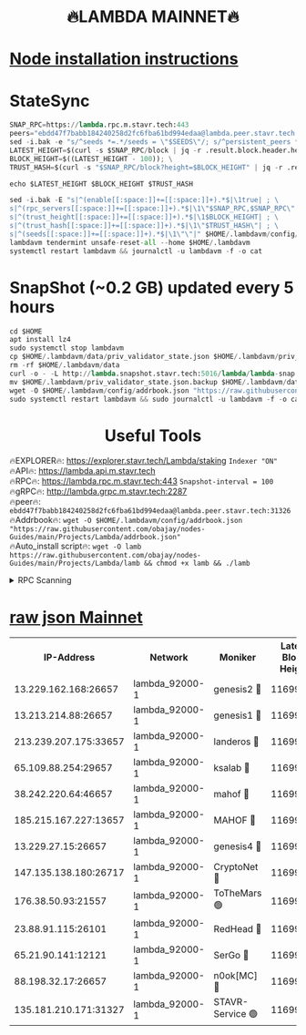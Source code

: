 <h1 align="center"> 🔥LAMBDA MAINNET🔥</h1>


[Node installation instructions](https://github.com/obajay/nodes-Guides/tree/main/Projects/Lambda)
=


# StateSync
```python
SNAP_RPC=https://lambda.rpc.m.stavr.tech:443
peers="ebdd47f7babb184240258d2fc6fba61bd994edaa@lambda.peer.stavr.tech:31326" 
sed -i.bak -e "s/^seeds *=.*/seeds = \"$SEEDS\"/; s/^persistent_peers *=.*/persistent_peers = \"$PEERS\"/" $HOME/.lambdavm/config/config.toml
LATEST_HEIGHT=$(curl -s $SNAP_RPC/block | jq -r .result.block.header.height); \
BLOCK_HEIGHT=$((LATEST_HEIGHT - 100)); \
TRUST_HASH=$(curl -s "$SNAP_RPC/block?height=$BLOCK_HEIGHT" | jq -r .result.block_id.hash)

echo $LATEST_HEIGHT $BLOCK_HEIGHT $TRUST_HASH

sed -i.bak -E "s|^(enable[[:space:]]+=[[:space:]]+).*$|\1true| ; \
s|^(rpc_servers[[:space:]]+=[[:space:]]+).*$|\1\"$SNAP_RPC,$SNAP_RPC\"| ; \
s|^(trust_height[[:space:]]+=[[:space:]]+).*$|\1$BLOCK_HEIGHT| ; \
s|^(trust_hash[[:space:]]+=[[:space:]]+).*$|\1\"$TRUST_HASH\"| ; \
s|^(seeds[[:space:]]+=[[:space:]]+).*$|\1\"\"|" $HOME/.lambdavm/config/config.toml
lambdavm tendermint unsafe-reset-all --home $HOME/.lambdavm
systemctl restart lambdavm && journalctl -u lambdavm -f -o cat

```
# SnapShot (~0.2 GB) updated every 5 hours
```python
cd $HOME
apt install lz4
sudo systemctl stop lambdavm
cp $HOME/.lambdavm/data/priv_validator_state.json $HOME/.lambdavm/priv_validator_state.json.backup
rm -rf $HOME/.lambdavm/data
curl -o - -L http://lambda.snapshot.stavr.tech:5016/lambda/lambda-snap.tar.lz4 | lz4 -c -d - | tar -x -C $HOME/.lambdavm --strip-components 2
mv $HOME/.lambdavm/priv_validator_state.json.backup $HOME/.lambdavm/data/priv_validator_state.json
wget -O $HOME/.lambdavm/config/addrbook.json "https://raw.githubusercontent.com/obajay/nodes-Guides/main/Projects/Lambda/addrbook.json"
sudo systemctl restart lambdavm && sudo journalctl -u lambdavm -f -o cat
```
 <h1 align="center"> Useful Tools</h1>

🔥EXPLORER🔥:      https://explorer.stavr.tech/Lambda/staking	        `Indexer "ON"` \
🔥API🔥: 			 		 https://lambda.api.m.stavr.tech \
🔥RPC🔥:           https://lambda.rpc.m.stavr.tech:443	              `Snapshot-interval = 100` \
🔥gRPC🔥:          http://lambda.grpc.m.stavr.tech:2287 \
🔥peer🔥:					 `ebdd47f7babb184240258d2fc6fba61bd994edaa@lambda.peer.stavr.tech:31326` \
🔥Addrbook🔥:    ```wget -O $HOME/.lambdavm/config/addrbook.json "https://raw.githubusercontent.com/obajay/nodes-Guides/main/Projects/Lambda/addrbook.json"``` \
🔥Auto_install script🔥: ```wget -O lamb https://raw.githubusercontent.com/obajay/nodes-Guides/main/Projects/Lambda/lamb && chmod +x lamb && ./lamb```


<details>
<summary>RPC Scanning</summary>

<h2 align="center"> We scan nodes in real time every 4 hours. And we provide the final result of RPC endpoints.
We cannot influence the operation of these nodes in any way. </h2>


```python
If Voting Power is higher than 0 --> then the Node is a validator of the network and may be subject to attack and be a potential threat to the chain.
```
```python
We marked such validators with a red symbol
```

</details>

[raw json Mainnet](https://rpc-check.lambm.stavr.tech/lambm/rpc-lambm-result.json)
=


<table><tr><th>IP-Address</th><th>Network</th><th>Moniker</th><th>Latest Block Height</th><th>Earliest Block Height</th><th>Catching Up</th><th>Tx Index</th><th>Voting Power</th><th>Scan Time</th></tr><tr><td>13.229.162.168:26657</td><td>lambda_92000-1</td><td>genesis2 🔴</td><td>11699918</td><td>1</td><td>False</td><td>on</td><td>16878690</td><td>2024-02-13T20:47:50.485734757UTC</td></tr><tr><td>13.213.214.88:26657</td><td>lambda_92000-1</td><td>genesis1 🔴</td><td>11699919</td><td>1</td><td>False</td><td>on</td><td>107835</td><td>2024-02-13T20:47:55.347138854UTC</td></tr><tr><td>213.239.207.175:33657</td><td>lambda_92000-1</td><td>landeros 🔴</td><td>11699917</td><td>8136001</td><td>False</td><td>off</td><td>1852921</td><td>2024-02-13T20:47:42.876420200UTC</td></tr><tr><td>65.109.88.254:29657</td><td>lambda_92000-1</td><td>ksalab 🔴</td><td>11699919</td><td>8715001</td><td>False</td><td>on</td><td>510465</td><td>2024-02-13T20:47:58.426626506UTC</td></tr><tr><td>38.242.220.64:46657</td><td>lambda_92000-1</td><td>mahof 🔴</td><td>11699920</td><td>10131001</td><td>False</td><td>off</td><td>770350</td><td>2024-02-13T20:48:02.101133790UTC</td></tr><tr><td>185.215.167.227:13657</td><td>lambda_92000-1</td><td>MAHOF 🔴</td><td>11699919</td><td>10134001</td><td>False</td><td>on</td><td>2051510</td><td>2024-02-13T20:47:54.113978901UTC</td></tr><tr><td>13.229.27.15:26657</td><td>lambda_92000-1</td><td>genesis4 🔴</td><td>11699919</td><td>11043001</td><td>False</td><td>on</td><td>9665448</td><td>2024-02-13T20:47:53.794321555UTC</td></tr><tr><td>147.135.138.180:26717</td><td>lambda_92000-1</td><td>CryptoNet 🔴</td><td>11699919</td><td>11383001</td><td>False</td><td>off</td><td>772994</td><td>2024-02-13T20:47:55.699088485UTC</td></tr><tr><td>176.38.50.93:21557</td><td>lambda_92000-1</td><td>ToTheMars 🟢</td><td>11699746</td><td>11395001</td><td>False</td><td>on</td><td>0</td><td>2024-02-13T20:48:01.427457686UTC</td></tr><tr><td>23.88.91.115:26101</td><td>lambda_92000-1</td><td>RedHead 🔴</td><td>11699917</td><td>11599917</td><td>False</td><td>off</td><td>553202</td><td>2024-02-13T20:47:43.105377767UTC</td></tr><tr><td>65.21.90.141:12121</td><td>lambda_92000-1</td><td>SerGo 🔴</td><td>11699920</td><td>11599919</td><td>False</td><td>off</td><td>10612098</td><td>2024-02-13T20:48:01.782571919UTC</td></tr><tr><td>88.198.32.17:26657</td><td>lambda_92000-1</td><td>n0ok[MC] 🔴</td><td>11699921</td><td>11599921</td><td>False</td><td>off</td><td>1578630</td><td>2024-02-13T20:48:05.204176545UTC</td></tr><tr><td>135.181.210.171:31327</td><td>lambda_92000-1</td><td>STAVR-Service 🟢</td><td>11699919</td><td>11696501</td><td>False</td><td>on</td><td>0</td><td>2024-02-13T20:47:58.064339878UTC</td></tr></table>
